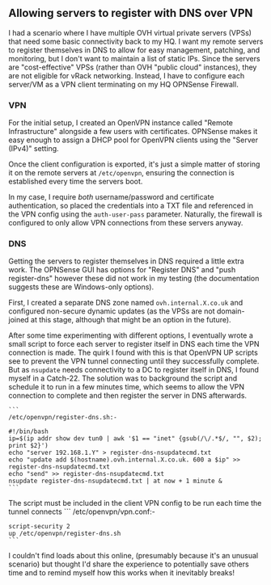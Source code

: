 ## Allowing servers to register with DNS over VPN

I had a scenario where I have multiple OVH virtual private servers (VPSs) that need some basic connectivity back to my HQ. I want my remote servers to register themselves in DNS to allow for easy management, patching, and monitoring, but I don't want to maintain a list of static IPs. Since the servers are "cost-effective" VPSs (rather than OVH "public cloud" instances), they are not eligible for vRack networking. Instead, I have to configure each server/VM as a VPN client terminating on my HQ OPNSense Firewall.

### VPN

For the initial setup, I created an OpenVPN instance called "Remote Infrastructure" alongside a few users with certificates. OPNSense makes it easy enough to assign a DHCP pool for OpenVPN clients using the "Server (IPv4)" setting. 

Once the client configuration is exported, it's just a simple matter of storing it on the remote servers at `/etc/openvpn`, ensuring the connection is established every time the servers boot.

In my case, I require *both* username/password and certificate authentication, so placed the credentials into a TXT file and referenced in the VPN config using the `auth-user-pass` parameter. Naturally, the firewall is configured to only allow VPN connections from these servers anyway.

### DNS

Getting the servers to register themselves in DNS required a little extra work. The OPNSense GUI has options for "Register DNS" and "push register-dns" however these did not work in my testing (the documentation suggests these are Windows-only options). 

First, I created a separate DNS zone named `ovh.internal.X.co.uk` and configured non-secure dynamic updates (as the VPSs are not domain-joined at this stage, although that might be an option in the future).

After some time experimenting with different options, I eventually wrote a small script to force each server to register itself in DNS each time the VPN connection is made. The quirk I found with this is that OpenVPN UP scripts see to prevent the VPN tunnel connecting until they successfully complete. But as `nsupdate` needs connectivity to a DC to register itself in DNS, I found myself in a Catch-22. 
The solution was to background the script and schedule it to run in a few minutes time, which seems to allow the VPN connection to complete and then register the server in DNS afterwards.

    ```
    /etc/openvpn/register-dns.sh:-
    
    #!/bin/bash
    ip=$(ip addr show dev tun0 | awk '$1 == "inet" {gsub(/\/.*$/, "", $2); print $2}')
    echo "server 192.168.1.Y" > register-dns-nsupdatecmd.txt
    echo "update add $(hostname).ovh.internal.X.co.uk. 600 a $ip" >> register-dns-nsupdatecmd.txt
    echo "send" >> register-dns-nsupdatecmd.txt
    nsupdate register-dns-nsupdatecmd.txt | at now + 1 minute &
    ```
    
The script must be included in the client VPN config to be run each time the tunnel connects
    ```
    /etc/openvpn/vpn.conf:-
    
    script-security 2
    up /etc/openvpn/register-dns.sh
    ```

I couldn't find loads about this online, (presumably because it's an unusual scenario) but thought I'd share the experience to potentially save others time and to remind myself how this works when it inevitably breaks!
